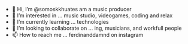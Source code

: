 - 👋 Hi, I’m @somoskkhuates am a music producer 
- 👀 I’m interested in ... music studio, videogames, coding and relax 
- 🌱 I’m currently learning ... technologies 
- 💞️ I’m looking to collaborate on ... ing, musicians, and workfull people 
- 📫 How to reach me ... ferdinanddamnd on instagram 

<!---
somoskkhuates/somoskkhuates is a ✨ special ✨ repository because its `README.md` (this file) appears on your GitHub profile.
You can click the Preview link to take a look at your changes.
--->
